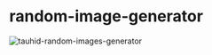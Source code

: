# random-image-generator
![tauhid-random-images-generator](https://github.com/Tauhid-Patel/random-image-generator/assets/43630196/498fd010-e735-408b-8879-16145119b22f)
